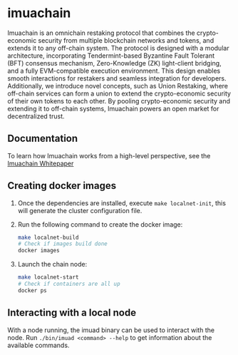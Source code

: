 # imuachain

Imuachain is an omnichain restaking protocol that combines the crypto-economic security from multiple blockchain networks
and tokens, and extends it to any off-chain system. The protocol is designed with a modular architecture, incorporating
Tendermint-based Byzantine Fault Tolerant (BFT) consensus mechanism, Zero-Knowledge (ZK) light-client bridging, and a
fully EVM-compatible execution environment. This design enables smooth interactions for restakers and seamless
integration for developers. Additionally, we introduce novel concepts, such as Union Restaking, where off-chain services
can form a union to extend the crypto-economic security of their own tokens to each other. By pooling crypto-economic
security and extending it to off-chain systems, Imuachain powers an open market for decentralized trust.

## Documentation

To learn how Imuachain works from a high-level perspective, see the [Imuachain Whitepaper](https://t.co/A4y4YcOuEC)

## Creating docker images

1. Once the dependencies are installed, execute
`make localnet-init`, this will generate the cluster configuration file.
2. Run the following command to create the docker image:

    ```bash
    make localnet-build
    # Check if images build done
    docker images
    ```

3. Launch the chain node:

    ```bash
    make localnet-start
    # Check if containers are all up
    docker ps
    ```

## Interacting with a local node

With a node running, the imuad binary can be used to interact with the node. Run `./bin/imuad <command> --help` to
get information about the available commands.
